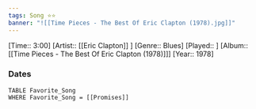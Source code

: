 ```yaml
---
tags: Song ⭐⭐ 
banner: "![[Time Pieces - The Best Of Eric Clapton (1978).jpg]]"
---
```

[Time:: 3:00]
[Artist:: [[Eric Clapton]] ]
[Genre:: Blues]
[Played:: ]
[Album:: [[Time Pieces - The Best Of Eric Clapton (1978)]]]
[Year:: 1978]
### Dates
````dataview
TABLE Favorite_Song
WHERE Favorite_Song = [[Promises]]
````